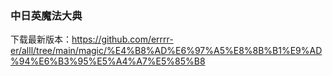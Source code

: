 ### 中日英魔法大典
下载最新版本：https://github.com/errrr-er/alll/tree/main/magic/%E4%B8%AD%E6%97%A5%E8%8B%B1%E9%AD%94%E6%B3%95%E5%A4%A7%E5%85%B8
